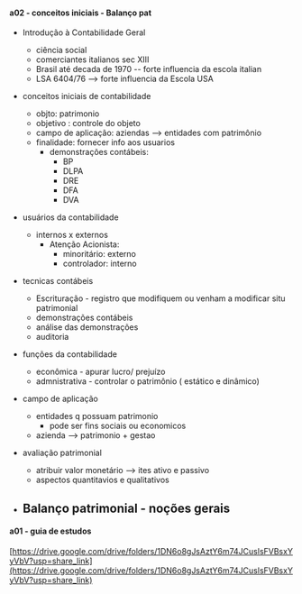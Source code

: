 
#### a02 - conceitos iniciais - Balanço pat

- Introdução à Contabilidade Geral
	- ciência social
	- comerciantes italianos  sec XIII
	- Brasil até decada de 1970 -- forte influencia da escola italian
	- LSA 6404/76 --> forte influencia da Escola USA

- conceitos iniciais de contabilidade
	- objto: patrimonio
	- objetivo : controle do objeto
	- campo de aplicação: aziendas --> entidades com patrimônio
	- finalidade: fornecer info aos usuarios
		- demonstrações contábeis:
			- BP
			- DLPA
			- DRE
			- DFA
			- DVA

 - usuários da contabilidade
	 - internos x externos
		 - Atenção Acionista:
			 - minoritário: externo
			 - controlador: interno

- tecnicas contábeis
	- Escrituração - registro que modifiquem ou venham a modificar situ patrimonial
	- demonstrações contábeis
	- análise das demonstrações
	- auditoria

- funções da contabilidade
	- econômica - apurar lucro/ prejuízo
	- admnistrativa - controlar o patrimônio ( estático e dinâmico)

- campo de aplicação
	- entidades q possuam patrimonio
		- pode ser fins sociais ou economicos
	- azienda --> patrimonio + gestao

- avaliação patrimonial 
	- atribuir valor monetário --> ites ativo e passivo
	- aspectos quantitavios e qualitativos

- Balanço patrimonial - noções gerais
	- 




#### a01 - guia de estudos 

[https://drive.google.com/drive/folders/1DN6o8gJsAztY6m74JCuslsFVBsxYyVbV?usp=share_link](https://drive.google.com/drive/folders/1DN6o8gJsAztY6m74JCuslsFVBsxYyVbV?usp=share_link)